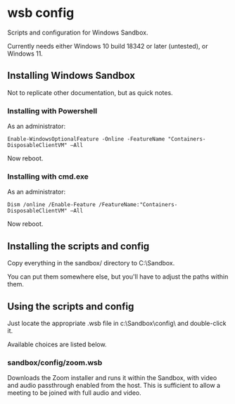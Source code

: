 # wsb config

Scripts and configuration for Windows Sandbox.

Currently needs either Windows 10 build 18342 or later (untested),
or Windows 11.

## Installing Windows Sandbox

Not to replicate other documentation, but as quick notes.

### Installing with Powershell

As an administrator:

	Enable-WindowsOptionalFeature -Online -FeatureName "Containers-DisposableClientVM" –All

Now reboot.

### Installing with cmd.exe

As an administrator:

	Dism /online /Enable-Feature /FeatureName:"Containers-DisposableClientVM" –All

Now reboot.

## Installing the scripts and config

Copy everything in the sandbox/ directory to C:\Sandbox.

You can put them somewhere else, but you'll have to adjust the paths
within them.

## Using the scripts and config

Just locate the appropriate .wsb file in c:\Sandbox\config\ and
double-click it.

Available choices are listed below.

### sandbox/config/zoom.wsb

Downloads the Zoom installer and runs it within the Sandbox, with video
and audio passthrough enabled from the host.  This is sufficient to
allow a meeting to be joined with full audio and video.

